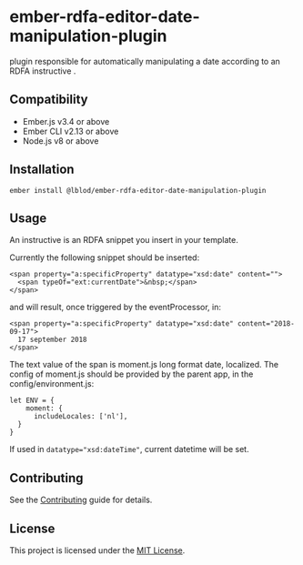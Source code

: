 ember-rdfa-editor-date-manipulation-plugin
==============================================================================

plugin responsible for automatically manipulating a date according to an RDFA instructive .


Compatibility
------------------------------------------------------------------------------

* Ember.js v3.4 or above
* Ember CLI v2.13 or above
* Node.js v8 or above


Installation
------------------------------------------------------------------------------

```
ember install @lblod/ember-rdfa-editor-date-manipulation-plugin
```


Usage
------------------------------------------------------------------------------
An instructive is an RDFA snippet you insert in your template.

Currently the following snippet should be inserted:
```
<span property="a:specificProperty" datatype="xsd:date" content="">
  <span typeOf="ext:currentDate">&nbsp;</span>
</span>
```
and will result, once triggered by the eventProcessor, in:
```
<span property="a:specificProperty" datatype="xsd:date" content="2018-09-17">
  17 september 2018
</span>
```

The text value of the span is moment.js long format date, localized.
The config of moment.js should be provided by the parent app, in the config/environment.js:

```
let ENV = {
    moment: {
      includeLocales: ['nl'],
  }
}
```

If used in `datatype="xsd:dateTime"`, current datetime  will be set.

Contributing
------------------------------------------------------------------------------

See the [Contributing](CONTRIBUTING.md) guide for details.


License
------------------------------------------------------------------------------

This project is licensed under the [MIT License](LICENSE.md).
